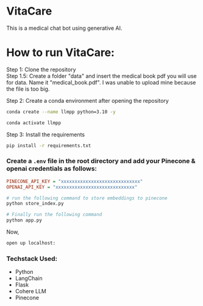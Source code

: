# VitaCare
This is a medical chat bot using generative AI.

# How to run VitaCare:

Step 1: Clone the repository
<br>
Step 1.5: Create a folder "data" and insert the medical book pdf you will use for data. Name it "medical_book.pdf". I was unable to upload mine because the file is too big.
<br>

Step 2: Create a conda environment after opening the repository
```bash
conda create --name llmpp python=3.10 -y
```
```bash
conda activate llmpp
```
Step 3: Install the requirements
```bash
pip install -r requirements.txt
```

### Create a `.env` file in the root directory and add your Pinecone & openai credentials as follows:

```ini
PINECONE_API_KEY = "xxxxxxxxxxxxxxxxxxxxxxxxxxxxx"
OPENAI_API_KEY = "xxxxxxxxxxxxxxxxxxxxxxxxxxxxx"
```


```bash
# run the following command to store embeddings to pinecone
python store_index.py
```

```bash
# Finally run the following command
python app.py
```

Now,
```bash
open up localhost:
```


### Techstack Used:

- Python
- LangChain
- Flask
- Cohere LLM
- Pinecone